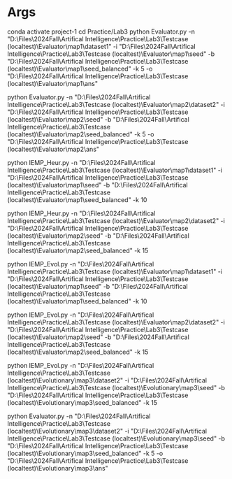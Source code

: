 # Args

conda activate project-1
cd Practice/Lab3
python Evaluator.py -n "D:\\Files\\2024Fall\\Artifical Intelligence\\Practice\\Lab3\\Testcase (localtest)\\Evaluator\\map1\\dataset1" -i "D:\\Files\\2024Fall\\Artifical Intelligence\\Practice\\Lab3\\Testcase (localtest)\\Evaluator\\map1\\seed" -b "D:\\Files\\2024Fall\\Artifical Intelligence\\Practice\\Lab3\\Testcase (localtest)\\Evaluator\\map1\\seed_balanced" -k 5 -o  "D:\\Files\\2024Fall\\Artifical Intelligence\\Practice\\Lab3\\Testcase (localtest)\\Evaluator\\map1\\ans"

python Evaluator.py -n "D:\\Files\\2024Fall\\Artifical Intelligence\\Practice\\Lab3\\Testcase (localtest)\\Evaluator\\map2\\dataset2" -i "D:\\Files\\2024Fall\\Artifical Intelligence\\Practice\\Lab3\\Testcase (localtest)\\Evaluator\\map2\\seed" -b "D:\\Files\\2024Fall\\Artifical Intelligence\\Practice\\Lab3\\Testcase (localtest)\\Evaluator\\map2\\seed_balanced" -k 5 -o  "D:\\Files\\2024Fall\\Artifical Intelligence\\Practice\\Lab3\\Testcase (localtest)\\Evaluator\\map2\\ans"

python IEMP_Heur.py -n "D:\\Files\\2024Fall\\Artifical Intelligence\\Practice\\Lab3\\Testcase (localtest)\\Evaluator\\map1\\dataset1" -i "D:\\Files\\2024Fall\\Artifical Intelligence\\Practice\\Lab3\\Testcase (localtest)\\Evaluator\\map1\\seed" -b "D:\\Files\\2024Fall\\Artifical Intelligence\\Practice\\Lab3\\Testcase (localtest)\\Evaluator\\map1\\seed_balanced" -k 10

python IEMP_Heur.py -n "D:\\Files\\2024Fall\\Artifical Intelligence\\Practice\\Lab3\\Testcase (localtest)\\Evaluator\\map2\\dataset2" -i "D:\\Files\\2024Fall\\Artifical Intelligence\\Practice\\Lab3\\Testcase (localtest)\\Evaluator\\map2\\seed" -b "D:\\Files\\2024Fall\\Artifical Intelligence\\Practice\\Lab3\\Testcase (localtest)\\Evaluator\\map2\\seed_balanced" -k 15

python IEMP_Evol.py -n "D:\\Files\\2024Fall\\Artifical Intelligence\\Practice\\Lab3\\Testcase (localtest)\\Evaluator\\map1\\dataset1" -i "D:\\Files\\2024Fall\\Artifical Intelligence\\Practice\\Lab3\\Testcase (localtest)\\Evaluator\\map1\\seed" -b "D:\\Files\\2024Fall\\Artifical Intelligence\\Practice\\Lab3\\Testcase (localtest)\\Evaluator\\map1\\seed_balanced" -k 10

python IEMP_Evol.py -n "D:\\Files\\2024Fall\\Artifical Intelligence\\Practice\\Lab3\\Testcase (localtest)\\Evaluator\\map2\\dataset2" -i "D:\\Files\\2024Fall\\Artifical Intelligence\\Practice\\Lab3\\Testcase (localtest)\\Evaluator\\map2\\seed" -b "D:\\Files\\2024Fall\\Artifical Intelligence\\Practice\\Lab3\\Testcase (localtest)\\Evaluator\\map2\\seed_balanced" -k 15



python IEMP_Evol.py -n "D:\Files\2024Fall\Artifical Intelligence\Practice\Lab3\Testcase (localtest)\Evolutionary\map3\dataset2" -i "D:\Files\2024Fall\Artifical Intelligence\Practice\Lab3\Testcase (localtest)\Evolutionary\map3\seed" -b "D:\Files\2024Fall\Artifical Intelligence\Practice\Lab3\Testcase (localtest)\Evolutionary\map3\seed_balanced" -k 15

python Evaluator.py -n "D:\Files\2024Fall\Artifical Intelligence\Practice\Lab3\Testcase (localtest)\Evolutionary\map3\dataset2" -i "D:\Files\2024Fall\Artifical Intelligence\Practice\Lab3\Testcase (localtest)\Evolutionary\map3\seed" -b "D:\Files\2024Fall\Artifical Intelligence\Practice\Lab3\Testcase (localtest)\Evolutionary\map3\seed_balanced" -k 5 -o "D:\Files\2024Fall\Artifical Intelligence\Practice\Lab3\Testcase (localtest)\Evolutionary\map3\ans" 